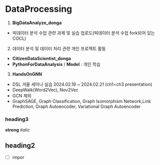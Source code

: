 # DataProcessing
1. **BigDataAnalyze_donga**
- 빅데이터 분석 수업 관련 과제 및 실습 업로드(빅데이터 분석 수업 fork되어 있는 COCL)

2. 데이터 분석 및 데이터 처리 관련 개인 프로젝트 활동
- **CitizenDataScientist_donga**
- **PythonForDataAnalysis** / **Model** : 개인 학습

3. **HandsOnGNN**
- DSL 겨울 세미나 실습 2024.02.19 ~ 2024.02.21 (ch1~ch3 presentation)
- DeepWalk(Word2Vec), Nov2Vec
- GCN 제외
- GraphSAGE, Graph Classification, Graph Isomorphism Network,Link Prediction, Graph Autoencoder, Variational Graph Autoencoder


### heading3
**strong** _italic_
## heading2

- [ ] impor
